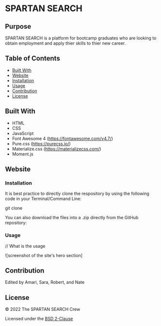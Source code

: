 # SPARTAN SEARCH

## Purpose

SPARTAN SEARCH is a platform for bootcamp graduates who are looking to obtain employment and apply thier skills to thier new career. 

## Table of Contents
- [Built With](#built-with)
- [Website](#website)
- [Installation](#installation)
- [Usage](#usage)
- [Contribution](#contribution)
- [License](#license)

## Built With

* HTML
* CSS
* JavaScript
* Font Awesome 4 (https://fontawesome.com/v4.7/)
* Pure.css (https://purecss.io/)
* Materialize.css (https://materializecss.com/)
* Moment.js

## Website



### Installation

It is best practice to directly clone the respository by using the following code in your Terminal/Command Line:

git clone 

You can also download the files into a .zip directly from the GitHub repository: 

### Usage

// What is the usage

![screenshot of the site's hero section]

## Contribution
Edited by Amari, Sara, Robert, and Nate

## License

&copy; 2022 The SPARTAN SEARCH Crew

Licensed under the [BSD 2-Clause](LICENSE.txt)
